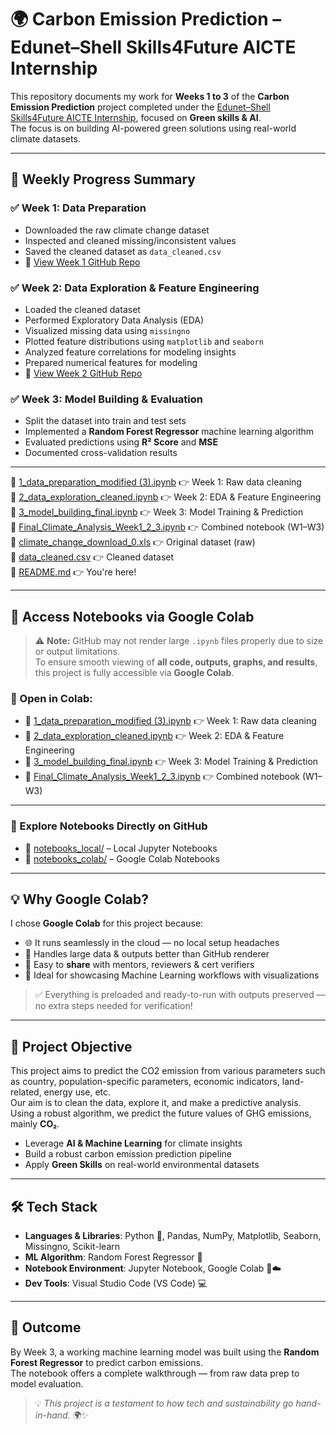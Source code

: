 # 🌍 Carbon Emission Prediction – Edunet–Shell Skills4Future AICTE Internship

This repository documents my work for **Weeks 1 to 3** of the **Carbon Emission Prediction** project completed under the [Edunet–Shell Skills4Future AICTE Internship](https://internship.aicte-india.org/), focused on **Green skills & AI**.  
The focus is on building AI-powered green solutions using real-world climate datasets.



---

## 📅 Weekly Progress Summary

### ✅ Week 1: Data Preparation
- Downloaded the raw climate change dataset
- Inspected and cleaned missing/inconsistent values
- Saved the cleaned dataset as `data_cleaned.csv`
- 📁 [View Week 1 GitHub Repo](https://github.com/VANISAIDEEPIKA/WEEK1-Carbon-Emissions-Prediction-.git)

### ✅ Week 2: Data Exploration & Feature Engineering
- Loaded the cleaned dataset
- Performed Exploratory Data Analysis (EDA)
- Visualized missing data using `missingno`
- Plotted feature distributions using `matplotlib` and `seaborn`
- Analyzed feature correlations for modeling insights
- Prepared numerical features for modeling
- 📁 [View Week 2 GitHub Repo](https://github.com/VANISAIDEEPIKA/WEEK2-Carbon-Emissions-Prediction-.git)

### ✅ Week 3: Model Building & Evaluation
- Split the dataset into train and test sets
- Implemented a **Random Forest Regressor** machine learning algorithm
- Evaluated predictions using **R² Score** and **MSE**
- Documented cross-validation results

---

📑 [1_data_preparation_modified (3).ipynb](./1_data_preparation_modified%20%283%29.ipynb) 👉 Week 1: Raw data cleaning  
📑 [2_data_exploration_cleaned.ipynb](./2_data_exploration_cleaned.ipynb) 👉 Week 2: EDA & Feature Engineering  
📑 [3_model_building_final.ipynb](./3_model_building_final.ipynb) 👉 Week 3: Model Training & Prediction  
📑 [Final_Climate_Analysis_Week1_2_3.ipynb](./Final_Climate_Analysis_Week1_2_3.ipynb) 👉 Combined notebook (W1–W3)  
📑 [climate_change_download_0.xls](./climate_change_download_0.xls) 👉 Original dataset (raw)  
📑 [data_cleaned.csv](./data_cleaned.csv) 👉 Cleaned dataset  
📑 [README.md](./README.md) 👉 You're here!

---

## 📘 Access Notebooks via Google Colab

> ⚠️ **Note:** GitHub may not render large `.ipynb` files properly due to size or output limitations.  
> To ensure smooth viewing of **all code, outputs, graphs, and results**, this project is fully accessible via **Google Colab**.

### 🔗 Open in Colab:
- 📘 [1_data_preparation_modified (3).ipynb](https://colab.research.google.com/github/VANISAIDEEPIKA/WEEK-3-Carbon-Emissions-Prediction/blob/main/notebooks_colab/1_data_preparation_modified%20(3).ipynb) 👉 Week 1: Raw data cleaning  
- 📘 [2_data_exploration_cleaned.ipynb](https://colab.research.google.com/github/VANISAIDEEPIKA/WEEK-3-Carbon-Emissions-Prediction/blob/main/notebooks_colab/2_data_exploration_cleaned.ipynb) 👉 Week 2: EDA & Feature Engineering  
- 📘 [3_model_building_final.ipynb](https://colab.research.google.com/github/VANISAIDEEPIKA/WEEK-3-Carbon-Emissions-Prediction/blob/main/notebooks_colab/3_model_building_final.ipynb) 👉 Week 3: Model Training & Prediction  
- 📘 [Final_Climate_Analysis_Week1_2_3.ipynb](https://colab.research.google.com/github/VANISAIDEEPIKA/WEEK-3-Carbon-Emissions-Prediction/blob/main/notebooks_colab/Final_Climate_Analysis_Week1_2_3.ipynb) 👉 Combined notebook (W1–W3)

---

### 📁 Explore Notebooks Directly on GitHub

- 📂 [notebooks_local/](https://github.com/VANISAIDEEPIKA/WEEK-3-Carbon-Emissions-Prediction/tree/main/notebooks_local) – Local Jupyter Notebooks  
- 📂 [notebooks_colab/](https://github.com/VANISAIDEEPIKA/WEEK-3-Carbon-Emissions-Prediction/tree/main/notebooks_colab) – Google Colab Notebooks  

---

## 💡 Why Google Colab?

I chose **Google Colab** for this project because:

- 🌐 It runs seamlessly in the cloud — no local setup headaches  
- 🧠 Handles large data & outputs better than GitHub renderer  
- 📲 Easy to **share** with mentors, reviewers & cert verifiers  
- 🚀 Ideal for showcasing Machine Learning workflows with visualizations  

> ✅ Everything is preloaded and ready-to-run with outputs preserved — no extra steps needed for verification!

---

## 🌱 Project Objective

This project aims to predict the CO2 emission from various parameters such as country, population-specific parameters, economic indicators, land-related, energy use, etc.  
Our aim is to clean the data, explore it, and make a predictive analysis. Using a robust algorithm, we predict the future values of GHG emissions, mainly **CO₂**.

- Leverage **AI & Machine Learning** for climate insights
- Build a robust carbon emission prediction pipeline
- Apply **Green Skills** on real-world environmental datasets

---

## 🛠️ Tech Stack

- **Languages & Libraries**: Python 🐍, Pandas, NumPy, Matplotlib, Seaborn, Missingno, Scikit-learn  
- **ML Algorithm**: Random Forest Regressor 🌳  
- **Notebook Environment**: Jupyter Notebook, Google Colab 📓☁️  
- **Dev Tools**: Visual Studio Code (VS Code) 💻

---

## 🚀 Outcome

By Week 3, a working machine learning model was built using the **Random Forest Regressor** to predict carbon emissions.  
The notebook offers a complete walkthrough — from raw data prep to model evaluation.

> 💡 *This project is a testament to how tech and sustainability go hand-in-hand.* 🌍✨
